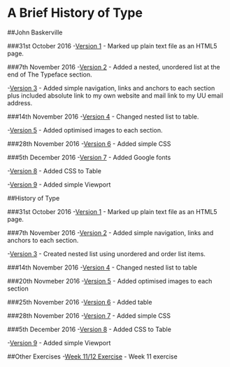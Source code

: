 A Brief History of Type
======================

##John Baskerville

###31st October 2016
-[Version 1](https://ixdcraig.github.io/brief-history-of-type/baskerville1.html) - Marked up plain text file as an HTML5 page.

###7th November 2016
-[Version 2](https://ixdcraig.github.io/brief-history-of-type/baskerville2.html) - Added a nested, unordered list at the end of The Typeface section.

-[Version 3](https://ixdcraig.github.io/brief-history-of-type/baskerville3.html) - Added simple navigation, links and anchors to each section plus included absolute link to my own website and mail link to my UU email address.

###14th November 2016
-[Version 4](https://ixdcraig.github.io/brief-history-of-type/baskerville4.html) - Changed nested list to table.

-[Version 5](https://ixdcraig.github.io/brief-history-of-type/baskerville5.html) - Added optimised images to each section.

###28th November 2016
-[Version 6](https://ixdcraig.github.io/brief-history-of-type/baskerville6.html) - Added simple CSS

###5th December 2016
-[Version 7](https://ixdcraig.github.io/brief-history-of-type/baskerville7.html) - Added Google fonts

-[Version 8](https://ixdcraig.github.io/brief-history-of-type/baskerville8.html) - Added CSS to Table

-[Version 9](https://ixdcraig.github.io/brief-history-of-type/baskerville9.html) - Added simple Viewport

##History of Type

###31st October 2016
-[Version 1](https://ixdcraig.github.io/brief-history-of-type/history1.html) - Marked up plain text file as an HTML5 page.

###7th November 2016
-[Version 2](https://ixdcraig.github.io/brief-history-of-type/history2.html) - Added simple navigation, links and anchors to each section.

-[Version 3](https://ixdcraig.github.io/brief-history-of-type/history3.html) - Created nested list using unordered and order list items.

###14th November 2016
-[Version 4](https://ixdcraig.github.io/brief-history-of-type/history4.html) - Changed nested list to table

###20th Novmeber 2016
-[Version 5](https://ixdcraig.github.io/brief-history-of-type/history5.html) - Added optimised images to each section

###25th November 2016
-[Version 6](https://ixdcraig.github.io/brief-history-of-type/history6.html) - Added table 

###28th November 2016
-[Version 7](https://ixdcraig.github.io/brief-history-of-type/history7.html) - Added simple CSS

###5th December 2016
-[Version 8](https://ixdcraig.github.io/brief-history-of-type/history8.html) - Added CSS to Table

-[Version 9](https://ixdcraig.github.io/brief-history-of-type/history9.html) - Added simple Viewport

##Other Exercises
-[Week 11/12 Exercise](https://ixdcraig.github.io/brief-history-of-type/week11.html) - Week 11 exercise